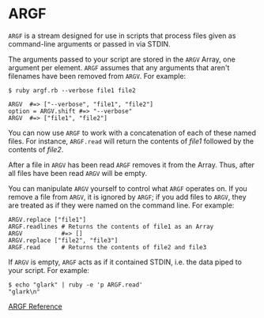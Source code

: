 # ARGF

`ARGF` is a stream designed for use in scripts that process files given as
command-line arguments or passed in via STDIN.

The arguments passed to your script are stored in the `ARGV` Array, one
argument per element. `ARGF` assumes that any arguments that aren't filenames
have been removed from `ARGV`. For example:

    $ ruby argf.rb --verbose file1 file2

    ARGV  #=> ["--verbose", "file1", "file2"]
    option = ARGV.shift #=> "--verbose"
    ARGV  #=> ["file1", "file2"]

You can now use `ARGF` to work with a concatenation of each of these named
files. For instance, `ARGF.read` will return the contents of *file1* followed
by the contents of *file2*.

After a file in `ARGV` has been read `ARGF` removes it from the Array. Thus,
after all files have been read `ARGV` will be empty.

You can manipulate `ARGV` yourself to control what `ARGF` operates on. If you
remove a file from `ARGV`, it is ignored by `ARGF`; if you add files to
`ARGV`, they are treated as if they were named on the command line. For
example:

    ARGV.replace ["file1"]
    ARGF.readlines # Returns the contents of file1 as an Array
    ARGV           #=> []
    ARGV.replace ["file2", "file3"]
    ARGF.read      # Returns the contents of file2 and file3

If `ARGV` is empty, `ARGF` acts as if it contained STDIN, i.e. the data piped
to your script. For example:

    $ echo "glark" | ruby -e 'p ARGF.read'
    "glark\n"

[ARGF Reference](https://ruby-doc.org/core-2.5.0/ARGF.html)